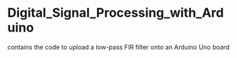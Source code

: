 # Digital_Signal_Processing_with_Arduino
contains the code to upload a low-pass FIR filter onto an Arduino Uno board
